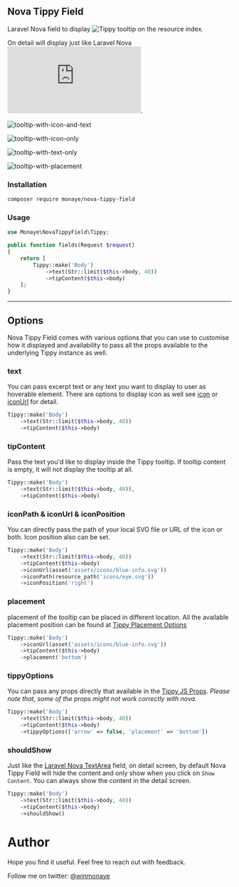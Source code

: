 ## Nova Tippy Field

Laravel Nova field to display ![Tippy](https://atomiks.github.io/tippyjs/) tooltip on the resource index.

On detail will display just like Laravel Nova ![Textarea](https://nova.laravel.com/docs/1.0/resources/fields.html#textarea-field).
  
![tooltip-with-icon-and-text](https://user-images.githubusercontent.com/1147313/92666025-f831ad00-f2bc-11ea-9f72-182d7a28c42c.png)
  
![tooltip-with-icon-only](https://user-images.githubusercontent.com/1147313/92666026-f962da00-f2bc-11ea-8183-c793b883ded3.png)
  
![tooltip-with-text-only](https://user-images.githubusercontent.com/1147313/92666029-f9fb7080-f2bc-11ea-9ba7-2e8dd1904b75.png)
  
![tooltip-with-placement](https://user-images.githubusercontent.com/1147313/92666148-5494cc80-f2bd-11ea-9202-2cf6a15a1e52.png)
  
### Installation

```bash
composer require monaye/nova-tippy-field
```

### Usage

```php
use Monaye\NovaTippyField\Tippy;
```

```php
public function fields(Request $request)
{
    return [
        Tippy::make('Body')
            ->text(Str::limit($this->body, 40))
            ->tipContent($this->body)
    ];
}
```

---
## Options

Nova Tippy Field comes with various options that you can use to customise how it displayed and availability to pass all the props available to the underlying Tippy instance as well.

### text

You can pass excerpt text or any text you want to display to user as hoverable element. There are options to display icon as well see [icon]() or [iconUrl]() for detail.


```php
Tippy::make('Body')
    ->text(Str::limit($this->body, 40))
    ->tipContent($this->body)
```

### tipContent

Pass the text you'd like to display inside the Tippy tooltip. If tooltip content is empty, it will not display the tooltip at all.

```php
Tippy::make('Body')
    ->text(Str::limit($this->body, 40)),
    ->tipContent($this->body)
```

### iconPath & iconUrl & iconPosition

You can directly pass the path of your local SVG file or URL of the icon or both. Icon position also can be set.

```php
Tippy::make('Body')
    ->text(Str::limit($this->body, 40))
    ->tipContent($this->body)
    ->iconUrl(asset('assets/icons/blue-info.svg'))
    ->iconPath(resource_path('icons/eye.svg'))
    ->iconPosition('right')
```

### placement 

placement of the tooltip can be placed in different location. All the available placement position can be found at [Tippy Placement Options](https://atomiks.github.io/tippyjs/#placement)

```php
Tippy::make('Body')
    ->iconUrl(asset('assets/icons/blue-info.svg'))
    ->tipContent($this->body)
    ->placement('bottom')
```
  
    
    
### tippyOptions

You can pass any props directly that available in the [Tippy JS Props](https://atomiks.github.io/tippyjs/v6/all-props/).
*Please note that, some of the props might not work correctly with nova.*

```php
Tippy::make('Body')
    ->text(Str::limit($this->body, 40))
    ->tipContent($this->body)
    ->tippyOptions(['arrow' => false, 'placement' => 'bottom'])
```

### shouldShow

Just like the [Laravel Nova TextArea](https://nova.laravel.com/docs/3.0/resources/fields.html#textarea-field) field, on detail screen, by default Nova Tippy Field will hide the content and only show when you click on `Show Content`. You can always show the content in the detail screen.

```php
Tippy::make('Body')
    ->text(Str::limit($this->body, 40))
    ->tipContent($this->body)
    ->shouldShow()
```

# Author

Hope you find it useful. Feel free to reach out with feedback.

Follow me on twitter: [@winmonaye](https://twitter.com/winmonaye)
